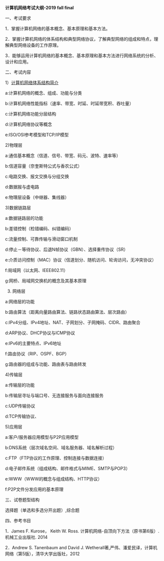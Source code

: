  

**计算机网络考试大纲-2019 fall final**

一、考试要求

1．掌握计算机网络的基本概念、基本原理和基本方法。

2．掌握计算机网络的体系结构和典型网络协议，了解典型网络的组成和特点，理解典型网络设备的工作原理。

3．能够运用计算机网络的基本概念、基本原理和基本方法进行网络系统的分析、设计和应用。

二、考试内容

1）[计算机网络体系结构简介](/arch.md)

a:计算机网络的概念、组成、功能与分类

b:计算机网络性能指标（速率、带宽、时延、时延带宽积、吞吐量）

c:计算机网络功能分层结构

d:计算机网络协议等概念

e:ISO/OSI参考模型和TCP/IP模型

2)物理层

a:通信基本概念（信道、信号、带宽、码元、波特、速率等）

b:信道容量（奈奎斯特公式与香农公式）

c:电路交换、报文交换与分组交换

d:数据报与虚电路

e:物理层设备（中继器、集线器）

3)数据链路层

a:数据链路层的功能

b:差错控制（检错编码、纠错编码）

c:流量控制、可靠传输与滑动窗口机制

d:停止－等待协议、后退N帧协议（GBN）、选择重传协议（SR）

e:介质访问控制（MAC）协议（信道划分、随机访问、轮询访问，无冲突协议）

f:局域网（以太网、IEEE802.11）

g:网桥、局域网交换机的概念及其基本原理

3) 网络层

a:网络层的功能

b:路由算法（距离向量路由算法、链路状态路由算法、层次路由）

c:IPv4分组、IPv4地址、NAT、子网划分、子网掩码、CIDR、路由聚合

d:ARP协议、DHCP协议与ICMP协议

e:IPv6的主要特点、IPv6地址

f:路由协议（RIP、OSPF、BGP）

g:路由器的组成与功能、路由表与路由转发

4)传输层

a:传输层的功能

b:传输层寻址与端口号、无连接服务与面向连接服务

c:UDP传输协议

d:TCP传输协议、

5)应用层

a:客户/服务器应用模型与P2P应用模型

b:DNS系统（层次域名空间、域名服务器、域名解析过程）

c:FTP（FTP协议的工作原理、控制连接与数据连接）

d:电子邮件系统（组成结构、邮件格式与MIME、SMTP与POP3）

e:WWW（WWW的概念与组成结构、HTTP协议）

f:P2P文件分发应用的基本原理

三、试卷题型结构

选择题（单选和多选分开出题）,综合题

四、参考书目

1．James F. Kurose， Keith W. Ross. 计算机网络-自顶向下方法（原书第6版）. 机械工业出版社. 2014

2．Andrew S. Tanenbaum and David J. Wetherall著,严伟、潘爱民译，计算机网络（第5版），清华大学出版社，2012

 